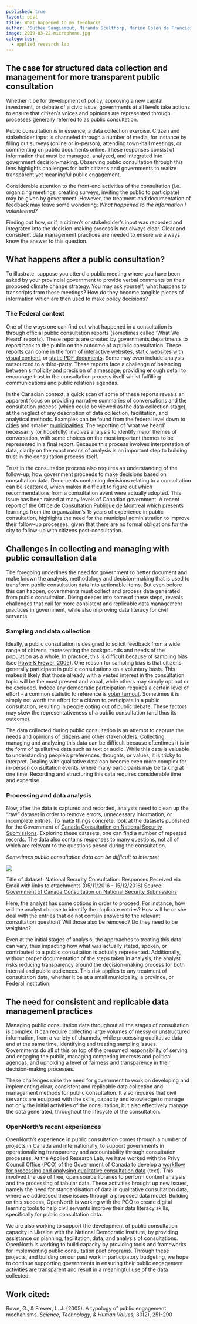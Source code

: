 ```yaml
---
published: true
layout: post
title: What happened to my feedback?
author: 'Suthee Sangiambut, Miranda Sculthorp, Marine Colon de Franciosi'
image: 2019-03-22-microphone.jpg
categories:
  - applied research lab
---
```

## The case for structured data collection and management for more transparent public consultation

Whether it be for development of policy, approving a new capital investment, or debate of a civic  issue, governments at all levels take actions to ensure that citizen’s voices and opinions are represented through processes generally referred to as public consultation.

Public consultation is in essence, a data collection exercise. Citizen and stakeholder input is channeled through a number of media, for instance by filling out surveys (online or in-person), attending town-hall meetings, or commenting on public documents online. These responses consist of information that must be managed, analyzed, and integrated into government decision-making. Observing public consultation through this lens highlights challenges for both citizens and governments to realize transparent yet meaningful public engagement. 

Considerable attention to the front-end activities of the consultation (i.e. organizing meetings, creating surveys, inviting the public to participate) may be given by government. However, the treatment and documentation of feedback may leave some wondering: _What happened to the information I volunteered?_

Finding out how, or if, a citizen’s or stakeholder’s input was recorded and integrated into the decision-making process is not always clear. Clear and consistent data management practices are needed to ensure we always know the answer to this question.

## What happens after a public consultation?
To illustrate, suppose you attend a public meeting where you have been asked by your provincial government to provide verbal comments on their proposed climate change strategy. You may ask yourself, what happens to transcripts from these meetings? How do they become tangible pieces of information which are then used to make policy decisions?

### The Federal context
One of the ways one can find out what happened in a consultation is through official public consultation reports (sometimes called ‘What We Heard’ reports). These reports are created by governments departments to report back to the public on the outcome of a public consultation. These reports can come in the form of [interactive websites](https://international.gc.ca/world-monde/issues_development-enjeux_developpement/priorities-priorites/what_we_heard-que_nous_entendu.aspx?lang=eng), [static websites with visual content](https://www.canada.ca/en/campaign/food-policy/what-we-heard/fullreport.html), or [static PDF documents](http://publications.gc.ca/collections/collection_2018/mpo-dfo/Fs149-11-2018-eng.pdf). Some may even include analysis outsourced to a third-party. These reports face a challenge of balancing between simplicity and precision of a message; providing enough detail to encourage trust in the consultation process itself whilst fulfilling communications and public relations agendas.

In the Canadian context, a quick scan of some of these reports reveals an apparent focus on providing narrative summaries of conversations and the consultation process (which could be viewed as the data collection stage), at the neglect of any description of data collection, facilitation, and analytical methods. Examples can be found from the federal level down to [cities](http://ocpm.qc.ca/fr/parcjeandrapeau/documentation) and smaller [municipalities](https://www.ville.rosemere.qc.ca/download.php?filename=Rapport_Final_Rosemere_26-09-2018_Version_en_ligne.pdf). The reporting of ‘what we heard’ necessarily (or hopefully) involves analysis to identify major themes of conversation, with some choices on the most important themes to be represented in a final report. Because this process involves interpretation of data, clarity on the exact means of analysis is an important step to building trust in the consultation process itself.

Trust in the consultation process also requires an understanding of the follow-up; how government proceeds to make decisions based on consultation data. Documents containing decisions relating to a consultation can be scattered, which makes it difficult to figure out which recommendations from a consultation event were actually adopted. This issue has been raised at many levels of Canadian government. A recent [report of the Office de Consultation Publique de Montréal](http://ocpm.qc.ca/sites/ocpm.qc.ca/files/pdf/publications/eng/Encart%20-%2015%C3%A8me%20anniversaire%20de%20l%26%23039%3BOCPM-eng.pdf) which presents learnings from the organization’s 15 years of experience in public consultation,  highlights the need for the municipal administration to improve their follow-up processes, given that there are no formal obligations for the city to follow-up with citizens post-consultation.

## Challenges in collecting and managing with public consultation data
The foregoing underlines the need for government to better document and make known the analysis, methodology and decision-making that is used to transform public consultation data into actionable items. But even before this can happen, governments must collect and process data generated from public consultation. Diving deeper into some of these steps, reveals challenges that call for more consistent and replicable data management practices in government, while also improving data literacy for civil servants. 

### Sampling and data collection
Ideally, a public consultation is designed to solicit feedback from a wide range of citizens, representing the backgrounds and needs of the population as a whole. In practice, this is difficult because of sampling bias (see [Rowe & Frewer, 2005](https://doi.org/10.1177/0162243904271724)). One reason for sampling bias is that citizens generally participate in public consultations on a voluntary basis. This makes it likely that those already with a vested interest in the consultation topic will be the most present and vocal, while others may simply opt out or be excluded. Indeed any democratic participation requires a certain level of effort - a common statistic to reference is [voter turnout](http://www.elections.ca/content.aspx?dir=turn&document=index&lang=e&section=ele). Sometimes it is simply not worth the effort for a citizen to participate in a public consultation, resulting in people opting out of public debate. These factors may skew the representativeness of a public consultation (and thus its outcome).

The data collected during public consultation is an attempt to capture the needs and opinions of citizens and other stakeholders. Collecting, managing and analyzing this data can be difficult because oftentimes it is in the form of qualitative data such as text or audio. While this data is valuable to understanding people’s preferences, thoughts, or values, it is tricky to interpret. Dealing with qualitative data can become even more complex for in-person consultation events, where many participants may be talking at one time. Recording and structuring this data requires considerable time and expertise.

### Processing and data analysis
Now, after the data is captured and recorded, analysts need to clean up the “raw” dataset in order to remove errors, unnecessary information, or incomplete entries. To make things concrete, look at the datasets published for the Government of [Canada Consultation on National Security Submissions](https://open.canada.ca/data/en/dataset/5e9433bf-2334-463a-bd48-03ba53a7051c). Exploring these datasets, one can find a number of repeated records. The data also contains responses to many questions, not all of which are relevant to the questions posed during the consultation.

_Sometimes public consultation data can be difficult to interpret_

![]({{site.baseurl}}/theme/img/blog/2019-03-22-consultation-data-screenshot.png)

Title of dataset: National Security Consultation: Responses Received via Email with links to attachments (05/11/2016 - 15/12/2016)
Source: [Government of Canada Consultation on National Security Submissions](https://open.canada.ca/data/en/dataset/5e9433bf-2334-463a-bd48-03ba53a7051c)

Here, the analyst has some options in order to proceed. For instance, how will the analyst choose to identify the duplicate entries? How will he or she deal with the entries that do not contain answers to the relevant consultation question? Will those also be removed? Do they need to be weighted?
 
Even at the initial stages of analysis, the approaches to treating this data can vary, thus impacting how what was actually stated, spoken, or contributed to a public consultation is actually represented. Additionally, without proper documentation of the steps taken in analysis, the analyst risks reducing transparency around the decision-making process for both internal and public audiences. This risk applies to any treatment of consultation data, whether it be at a small municipality, a province, or Federal institution.

## The need for consistent and replicable data management practices
Managing public consultation data throughout all the stages of consultation is complex. It can require collecting large volumes of messy or unstructured information, from a variety of channels, while processing qualitative data and at the same time, identifying and treating sampling issues. Governments do all of this on top of the presumed responsibility of serving and engaging the public, managing competing interests and political agendas, and upholding a level of fairness and transparency in their decision-making processes.

These challenges raise the need for government to work on developing and implementing clear, consistent and replicable data collection and management methods for public consultation. It also requires that civil servants are equipped with the skills, capacity and knowledge to manage not only the initial activities of the consultation, but also effectively manage the data generated, throughout the lifecycle of the consultation.

### OpenNorth’s recent experiences
OpenNorth’s experience in public consultation comes through a number of projects in Canada and internationally, to support governments in operationalizing transparency and accountability through consultation processes. At the Applied Research Lab, we have worked with the Privy Council Office (PCO) of the Government of Canada to develop a [workflow for processing and analysing qualitative consultation data](https://github.com/canada-ca/content-analysis) (text). This involved the use of free, open source libraries to perform content analysis and the processing of tabular data. These activities brought up new issues, namely the need for standardisation of data in qualitative consultation data, where we addressed these issues through a proposed data model. Building on this success, OpenNorth is working with the PCO to create digital learning tools to help civil servants improve their data literacy skills, specifically for public consultation data.

We are also working to support the development of public consultation capacity in Ukraine with the National Democratic Institute, by providing assistance on planning, facilitation, data, and analysis of consultations. OpenNorth is working to build capacity by providing tools and frameworks for implementing public consultation pilot programs. Through these projects, and building on our past work in participatory budgeting, we hope to continue supporting governments in ensuring their public engagement activities are transparent and result in a meaningful use of the data collected.

## Work cited:
Rowe, G., & Frewer, L. J. (2005). A typology of public engagement mechanisms. _Science, Technology, & Human Values_, 30(2), 251-290

